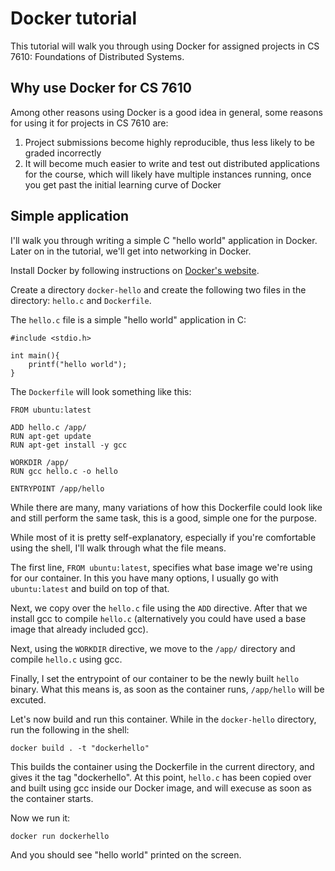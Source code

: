 # Docker tutorial

This tutorial will walk you through using Docker for assigned projects in CS 7610: Foundations of Distributed Systems.

## Why use Docker for CS 7610
Among other reasons using Docker is a good idea in general, some reasons for using it for projects in CS 7610 are:

1. Project submissions become highly reproducible, thus less likely to be graded incorrectly
2. It will become much easier to write and test out distributed applications for the course, which will likely have multiple instances running, once you get past the initial learning curve of Docker


## Simple application
I'll walk you through writing a simple C "hello world" application in Docker. Later on in the tutorial, we'll get into networking in Docker.

Install Docker by following instructions on [Docker's website](https://docs.docker.com/install/).

Create a directory `docker-hello` and create the following two files in the directory: `hello.c` and `Dockerfile`.

The `hello.c` file is a simple "hello world" application in C:
```
#include <stdio.h>

int main(){
	printf("hello world");
}

```

The `Dockerfile` will look something like this:
```
FROM ubuntu:latest

ADD hello.c /app/
RUN apt-get update
RUN apt-get install -y gcc

WORKDIR /app/
RUN gcc hello.c -o hello

ENTRYPOINT /app/hello
```

While there are many, many variations of how this Dockerfile could look like and still perform the same task, this is a good, simple one for the purpose.

While most of it is pretty self-explanatory, especially if you're comfortable using the shell, I'll walk through what the file means.

The first line, `FROM ubuntu:latest`, specifies what base image we're using for our container. In this you have many options, I usually go with `ubuntu:latest` and build on top of that.

Next, we copy over the `hello.c` file using the `ADD` directive. After that we install gcc to compile `hello.c` (alternatively you could have used a base image that already included gcc).

Next, using the `WORKDIR` directive, we move to the `/app/` directory and compile `hello.c` using gcc.

Finally, I set the entrypoint of our container to be the newly built `hello` binary. What this means is, as soon as the container runs, `/app/hello` will be excuted.

Let's now build and run this container. While in the `docker-hello` directory, run the following in the shell:
```
docker build . -t "dockerhello"
```

This builds the container using the Dockerfile in the current directory, and gives it the tag "dockerhello". At this point, `hello.c` has been copied over and built using gcc inside our Docker image, and will execuse as soon as the container starts.

Now we run it:
```
docker run dockerhello
```
And you should see "hello world" printed on the screen.